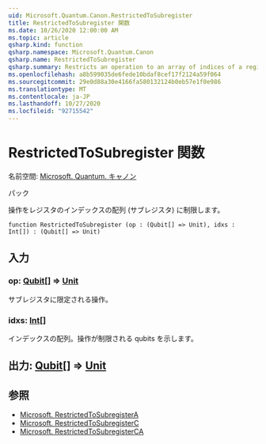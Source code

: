 ```yaml
---
uid: Microsoft.Quantum.Canon.RestrictedToSubregister
title: RestrictedToSubregister 関数
ms.date: 10/26/2020 12:00:00 AM
ms.topic: article
qsharp.kind: function
qsharp.namespace: Microsoft.Quantum.Canon
qsharp.name: RestrictedToSubregister
qsharp.summary: Restricts an operation to an array of indices of a register, i.e., a subregister.
ms.openlocfilehash: a8b599035de6fede10bdaf8cef17f2124a59f064
ms.sourcegitcommit: 29e0d88a30e4166fa580132124b0eb57e1f0e986
ms.translationtype: MT
ms.contentlocale: ja-JP
ms.lasthandoff: 10/27/2020
ms.locfileid: "92715542"
---
```

# <a name="restrictedtosubregister-function"></a>RestrictedToSubregister 関数

名前空間: [Microsoft. Quantum. キャノン](xref:Microsoft.Quantum.Canon)

パック [](https://nuget.org/packages/)


操作をレジスタのインデックスの配列 (サブレジスタ) に制限します。

```qsharp
function RestrictedToSubregister (op : (Qubit[] => Unit), idxs : Int[]) : (Qubit[] => Unit)
```


## <a name="input"></a>入力

### <a name="op--qubit--unit"></a>op: [Qubit](xref:microsoft.quantum.lang-ref.qubit)[] => [Unit](xref:microsoft.quantum.lang-ref.unit) 

サブレジスタに限定される操作。


### <a name="idxs--int"></a>idxs: [Int](xref:microsoft.quantum.lang-ref.int)[]

インデックスの配列。操作が制限される qubits を示します。



## <a name="output--qubit--unit"></a>出力: [Qubit](xref:microsoft.quantum.lang-ref.qubit)[] => [Unit](xref:microsoft.quantum.lang-ref.unit) 



## <a name="see-also"></a>参照

- [Microsoft. RestrictedToSubregisterA](xref:Microsoft.Quantum.Canon.RestrictedToSubregisterA)
- [Microsoft. RestrictedToSubregisterC](xref:Microsoft.Quantum.Canon.RestrictedToSubregisterC)
- [Microsoft. RestrictedToSubregisterCA](xref:Microsoft.Quantum.Canon.RestrictedToSubregisterCA)